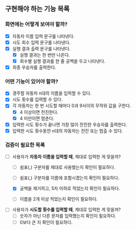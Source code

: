 ## 구현해야 하는 기능 목록
### 화면에는 어떻게 보여야 할까?
- [X] 자동차 이름 입력 문구를 나타낸다.
- [X] 시도 회수 입력 문구를 나타낸다.
- [X] 실행 결과 출력 문구를 나타낸다.
  - [X] 실행 결과는 한 번만 나온다.
  - [X] 회수별 실행 결과를 한 줄 공백을 두고 나타낸다.
- [X] 최종 우승자를 출력한다.

### 어떤 기능이 있어야 할까?
- [X] 경주할 자동차 n대의 이름을 입력할 수 있다.
- [X] 시도 횟수를 입력할 수 있다.
- [X] 각 자동차는 한 번 시도할 때마다 0과 9사이의 무작위 값을 구한다.
  - [X] 4 이상이면 전진한다.
  - [X] 4 미만이면 멈춘다.
- [X] 입력한 시도 횟수가 끝나면 가장 많이 전진한 우승자를 출력한다.
- [X] 입력한 시도 횟수동안 n대의 자동차는 전진 또는 멈출 수 있다.

### 검증이 필요한 목록
- [ ] 사용자가 **자동차 이름을 입력할 때**, 제대로 입력한 게 맞을까?
  - [ ] 쉼표(,) 구분자를 제대로 사용했는지 확인이 필요하다.
  - [ ] 쉼표(,) 구분자를 이름에 포함시켰는지 확인이 필요하다.
  - [X] 공백을 제거하고, 5자 이하로 적었는지 확인이 필요하다.
  - [ ] 이름을 2개 이상 적었는지 확인이 필요하다.


- [ ] 사용자가 **시도할 횟수를 입력할 때**, 제대로 입력한 게 맞을까?
  - [ ] 숫자가 아닌 다른 문자를 입력했는지 확인이 필요하다.
  - [ ] 0보다 큰 지 확인이 필요하다.